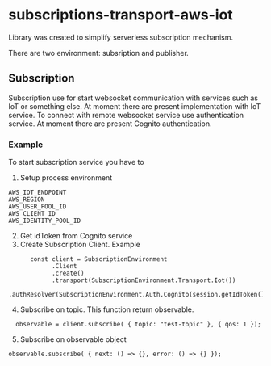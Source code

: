 # subscriptions-transport-aws-iot

Library was created to simplify serverless subscription mechanism.

There are two environment: subsription and publisher. 

## Subscription

Subscription use for start websocket communication with services such as IoT or something else. At moment there are present implementation with IoT service.
To connect with remote websocket service use authentication service. At moment there are present Cognito authentication.

### Example

To start subscription service you have to 
 
  1. Setup process environment

    AWS_IOT_ENDPOINT
    AWS_REGION
    AWS_USER_POOL_ID
    AWS_CLIENT_ID
    AWS_IDENTITY_POOL_ID

  2. Get idToken from Cognito service 
  3. Create Subscription Client. Example
  ```
        const client = SubscriptionEnvironment
              .Client
              .create()
              .transport(SubscriptionEnvironment.Transport.Iot())
              .authResolver(SubscriptionEnvironment.Auth.Cognito(session.getIdToken().getJwtToken()));
  ```
  4. Subscribe on topic. This function return observable.
  ```
    observable = client.subscribe( { topic: "test-topic" }, { qos: 1 });
  ```
  5. Subscribe on observable object
  ```
  observable.subscribe( { next: () => {}, error: () => {} });
  ```
  
